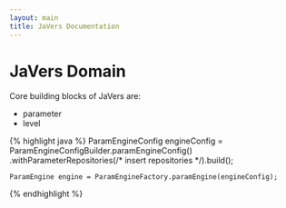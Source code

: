 ```yaml
---
layout: main
title: JaVers Documentation
---
```


# JaVers Domain

Core building blocks of JaVers are:

* parameter
* level

{% highlight java %}
    ParamEngineConfig engineConfig = ParamEngineConfigBuilder.paramEngineConfig()
        .withParameterRepositories(/* insert repositories */).build();
    
    ParamEngine engine = ParamEngineFactory.paramEngine(engineConfig);
{% endhighlight %}